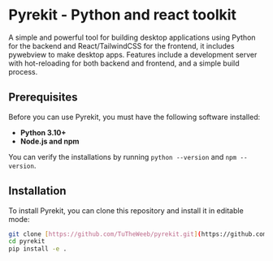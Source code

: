 # Pyrekit - Python and react toolkit

A simple and powerful tool for building desktop applications using Python for the backend and React/TailwindCSS for the frontend, it includes pywebview to make desktop apps. Features include a development server with hot-reloading for both backend and frontend, and a simple build process.

## Prerequisites

Before you can use Pyrekit, you must have the following software installed:

- **Python 3.10+**
- **Node.js and npm**

You can verify the installations by running `python --version` and `npm --version`.

## Installation

To install Pyrekit, you can clone this repository and install it in editable mode:

```bash
git clone [https://github.com/TuTheWeeb/pyrekit.git](https://github.com/TuTheWeeb/pyrekit.git)
cd pyrekit
pip install -e .